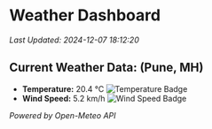 
# Weather Dashboard

_Last Updated: 2024-12-07 18:12:20_

## Current Weather Data: (Pune, MH)
- **Temperature:** 20.4 °C ![Temperature Badge](https://img.shields.io/badge/Temperature-Medium%20Temp-green)
- **Wind Speed:** 5.2 km/h ![Wind Speed Badge](https://img.shields.io/badge/Wind%20Speed-Low%20Wind-blue)

*Powered by Open-Meteo API*
